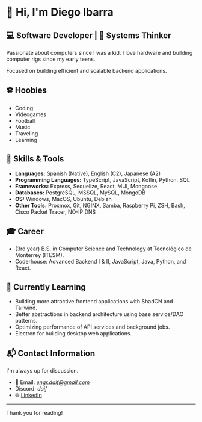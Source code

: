 # 👋 Hi, I'm Diego Ibarra

## 💻 Software Developer | 🧠 Systems Thinker

Passionate about computers since I was a kid. I love hardware and building computer rigs since my early teens.

Focused on building efficient and scalable backend applications. 

## ⚽ Hoobies

- Coding
- Videogames
- Football
- Music
- Traveling
- Learning


## 🚀 Skills & Tools
- **Languages:** Spanish (Native), English (C2), Japanese (A2)
- **Programming Languages:** TypeScript, JavaScript, Kotlin, Python, SQL
- **Frameworks:** Express, Sequelize, React, MUI, Mongoose
- **Databases:** PostgreSQL, MSSQL, MySQL, MongoDB
- **OS:** Windows, MacOS, Ubuntu, Debian
- **Other Tools:** Proxmox, Git, NGINX, Samba, Raspberry Pi, ZSH, Bash, Cisco Packet Tracer, NO-IP DNS

## 🎓 Career
- (3rd year) B.S. in Computer Science and Technology at Tecnológico de Monterrey (ITESM).
- Coderhouse: Advanced Backend I & II, JavaScript, Java, Python, and React.

## 🧠 Currently Learning

- Building more attractive frontend applications with ShadCN and Tailwind.
- Better abstractions in backend architecture using base service/DAO patterns.
- Optimizing performance of API services and background jobs.
- Electron for building desktop web applications.


## 📬 Contact Information

I'm always up for discussion.

- 📧 Email: *engr.daif@gmail.com*
- Discord: *daif*
- 🌐 [LinkedIn](https://www.linkedin.com/in/diego-ibarra-flores-934b25285/)
---

Thank you for reading!
